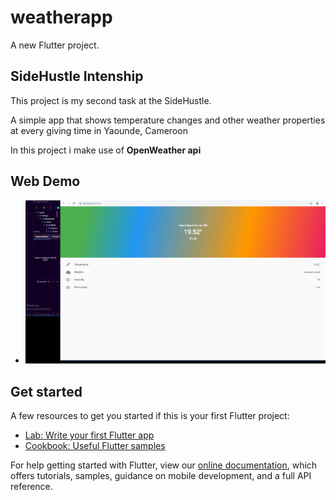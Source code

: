 # weatherapp

A new Flutter project.

## SideHustle Intenship

This project is my second task at the SideHustle.

A simple app that shows temperature changes and other
weather properties at every giving time in Yaounde, Cameroon

In this project i make use of **OpenWeather api**

## Web Demo

- ![alt text](https://github.com/B4eva/weatherapp/blob/master/assets/images/ui.jpg)

## Get started

A few resources to get you started if this is your first Flutter project:

- [Lab: Write your first Flutter app](https://flutter.dev/docs/get-started/codelab)
- [Cookbook: Useful Flutter samples](https://flutter.dev/docs/cookbook)

For help getting started with Flutter, view our
[online documentation](https://flutter.dev/docs), which offers tutorials,
samples, guidance on mobile development, and a full API reference.


